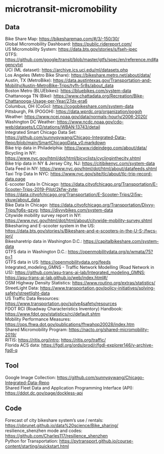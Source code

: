 # microtransit-micromobility
## Data
Bike Share Map: https://bikesharemap.com/#/3/-150/30/ <br>
Global Micromobility Dashboard: https://public.ridereport.com/ <br>
US Micromobility System: https://data.bts.gov/stories/s/fseh-ipec <br>
GTFS: https://github.com/google/transit/blob/master/gtfs/spec/en/reference.md#agencytxt <br>
UCI (ML dataset): https://archive.ics.uci.edu/ml/datasets.php <br>
Los Angeles (Metro Bike Share): https://bikeshare.metro.net/about/data/ <br>
Austin, TX (MetroBike): https://data.austintexas.gov/Transportation-and-Mobility/Austin-MetroBike-Trips/tyfh-5r8s/about_data <br>
Boston Metro (BLUEbikes): https://bluebikes.com/system-data <br>
Chattanooga TN (Bike): https://www.chattadata.org/Recreation/Bike-Chattanooga-Usage-per-Year/27dx-era6 <br>
Columbus, OH (CoGo): https://cogobikeshare.com/system-data <br>
Pittsburgh, PA (POGOH): https://data.wprdc.org/organization/pogoh <br>
Weather: https://www.ncei.noaa.gov/data/normals-hourly/2006-2020/ <br>
Washington DC Weather: https://www.ncdc.noaa.gov/cdo-web/datasets/LCD/stations/WBAN:13743/detail <br>
Integrated Smart Chicago Data Set: https://github.com/sunnyqywang/Chicago-Integrated-Data-Repo/blob/main/SmartChicagoData_v0.markdown <br>
Bike trip data in Philadelphia: https://www.rideindego.com/about/data/ <br>
Bicycling in NY: https://www.nyc.gov/html/dot/html/bicyclists/cyclinginthecity.shtml <br>
Bike trip data in NY & Jersey City, NJ: https://citibikenyc.com/system-data <br>
Data Feed in NY: https://www.nyc.gov/html/dot/html/about/datafeeds.shtml <br>
Taxi Trip Data In NYC: https://www.nyc.gov/site/tlc/about/tlc-trip-record-data.page <br>
E-scooter Data In Chicago: https://data.cityofchicago.org/Transportation/E-Scooter-Trips-2019-Pilot/2kfw-zvte; https://data.cityofchicago.org/Transportation/E-Scooter-Trips/2i5w-ykuw/about_data <br>
Bike Data In Chicago: https://data.cityofchicago.org/Transportation/Divvy-Trips/fg6s-gzvg; https://divvybikes.com/system-data <br>
Citywide mobility survey report in NY: https://www.nyc.gov/html/dot/html/about/citywide-mobility-survey.shtml <br>
Bikesharing and E-scooter system in the US: https://data.bts.gov/stories/s/Bikeshare-and-e-scooters-in-the-U-S-/fwcs-jprj/ <br>
Bikesharetrip data in Washington D.C.: https://capitalbikeshare.com/system-data <br>
GTFS data in Washington D.C.: https://openmobilitydata.org/p/wmata/75?p=1 <br>
GTFS data in US: https://openmobilitydata.org/feeds <br>
Integrated_modeling_GMNS - Traffic Network Modelling (Road Network in US): https://github.com/asu-trans-ai-lab/Integrated_modeling_GMNS; https://asu-trans-ai-lab.github.io/web/index.html#/ <br>
OSM Highway Density Statistics: https://www.routino.org/extras/statistics/ <br>
StreetLight Data: https://www.transportation.gov/policy-initiatives/solving-safety/streetlight-data <br>
US Traffic Data Resources: https://www.transportation.gov/solve4safety/resources <br>
FDOT RCI (Roadway Characteristics Inventory) Handbook: https://www.fdot.gov/statistics/rci/default.shtm <br>
Mobility Performance Measures: https://ops.fhwa.dot.gov/publications/fhwahop20028/index.htm <br>
Shared Micromobility Program: https://nacto.org/shared-micromobility-2019/ <br>
RITIS: https://ritis.org/intro; https://ritis.org/traffic/ <br>
Florida ACS data: https://fgdl.org/ords/prod/r/fgdl-explorer146/v-archive-fgdl-q <br>

## Tool
Google Image Collection: https://github.com/sunnyqywang/Chicago-Integrated-Data-Repo <br>
Shared Fleet Data and Application Programming Interface (API): https://ddot.dc.gov/page/dockless-api <br>

## Code
Forecast of city bikeshare system’s use / rentals: https://obrunet.github.io/data%20science/Bike_sharing/ <br>
resilience_shenzhen mode and codes: https://github.com/Charles117/resilience_shenzhen <br>
Python for Transportation: https://pytransport.github.io/course-content/starting/quickstart.html <br>
